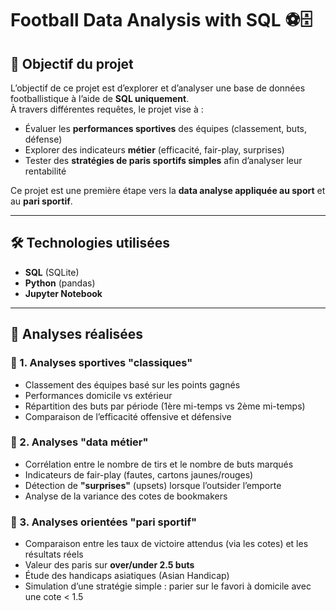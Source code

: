 # Football Data Analysis with SQL ⚽🗄️

## 🎯 Objectif du projet
L’objectif de ce projet est d’explorer et d’analyser une base de données footballistique à l’aide de **SQL uniquement**.  
À travers différentes requêtes, le projet vise à :  
- Évaluer les **performances sportives** des équipes (classement, buts, défense)  
- Explorer des indicateurs **métier** (efficacité, fair-play, surprises)  
- Tester des **stratégies de paris sportifs simples** afin d’analyser leur rentabilité  

Ce projet est une première étape vers la **data analyse appliquée au sport** et au **pari sportif**.

---

## 🛠️ Technologies utilisées
- **SQL** (SQLite)
- **Python** (pandas)
- **Jupyter Notebook**

---

## 📂 Analyses réalisées

### 🔹 1. Analyses sportives "classiques"
- Classement des équipes basé sur les points gagnés  
- Performances domicile vs extérieur  
- Répartition des buts par période (1ère mi-temps vs 2ème mi-temps)  
- Comparaison de l’efficacité offensive et défensive  

### 🔹 2. Analyses "data métier"
- Corrélation entre le nombre de tirs et le nombre de buts marqués  
- Indicateurs de fair-play (fautes, cartons jaunes/rouges)  
- Détection de **"surprises"** (upsets) lorsque l’outsider l’emporte  
- Analyse de la variance des cotes de bookmakers  

### 🔹 3. Analyses orientées "pari sportif"
- Comparaison entre les taux de victoire attendus (via les cotes) et les résultats réels  
- Valeur des paris sur **over/under 2.5 buts**  
- Étude des handicaps asiatiques (Asian Handicap)  
- Simulation d’une stratégie simple : parier sur le favori à domicile avec une cote < 1.5 

